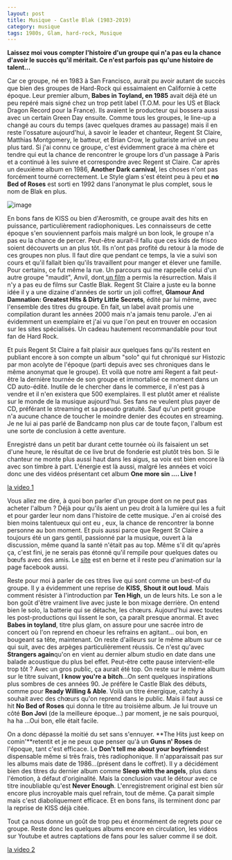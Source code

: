```yaml
---
layout: post
title: Musique - Castle Blak (1983-2019)
category: musique
tags: 1980s, Glam, hard-rock, Musique
---
```

**Laissez moi vous compter l'histoire d'un groupe qui n'a pas eu la chance d'avoir le succès qu'il méritait. Ce n'est parfois pas qu'une histoire de talent...**

Car ce groupe, né en 1983 à San Francisco, aurait pu avoir autant de succès que bien des groupes de Hard-Rock qui essaimaient en Californie à cette époque. Leur premier album, **Babes in Toyland, en 1985** avait déjà été un peu repéré mais signé chez un trop petit label (T.O.M. pour les US et Black Dragon Record pour la France). Ils avaient le producteur qui bossera aussi avec un certain Green Day ensuite. Comme tous les groupes, le line-up a changé au cours du temps (avec quelques drames au passage) mais il en reste l'ossature aujourd'hui, à savoir le leader et chanteur, Regent St Claire, Matthias Montgomery, le batteur, et Brian Crow, le guitariste arrivé un peu plus tard. Si j'ai connu ce groupe, c'est évidemment grace à ma chère et tendre qui eut la chance de rencontrer le groupe lors d'un passage à Paris et a continué à les suivre et correspondre avec Regent st Claire. Car après un deuxième album en 1986, **Another Dark carnival**, les choses n'ont pas forcément tourné correctement. Le Style glam s'est éteint peu à peu et **no Bed of Roses** est sorti en 1992 dans l'anonymat le plus complet, sous le nom de Blak en plus. 

![image](https://cheziceman.files.wordpress.com/2019/09/castleblak.jpg)

En bons fans de KISS ou bien d'Aerosmith, ce groupe avait des hits en puissance, particulièrement radiophoniques. Les connaisseurs de cette époque s'en souviennent parfois mais malgré un bon look, le groupe n'a pas eu la chance de percer. Peut-être aurait-il fallu que ces kids de frisco soient découverts un an plus tôt. Ils n'ont pas profité du retour à la mode de ces groupes non plus. Il faut dire que pendant ce temps, la vie a suivi son cours et qu'il fallait bien qu'ils travaillent pour manger et élever une famille. Pour certains, ce fut même la rue. Un parcours qui me rappelle celui d'un autre groupe "maudit", Anvil, dont<a href="https://en.wikipedia.org/wiki/Anvil!_The_Story_of_Anvil"> un film</a> a permis la résurrection. Mais il n'y a pas eu de films sur Castle Blak. Regent St Claire a juste eu la bonne idée il y a une dizaine d'années de sortir un joli coffret, **Glamour And Damnation: Greatest Hits &amp; Dirty Little Secrets**, édité par lui même,  avec l'ensemble des titres du groupe. En fait, un label avait promis une compilation durant les années 2000 mais n'a jamais tenu parole. J'en ai évidemment un exemplaire et j'ai vu que l'on peut en trouver en occasion sur les sites spécialisés. Un cadeau hautement recommandable pour tout fan de Hard Rock.

Et puis Regent St Claire a fait plaisir aux quelques fans qu'ils restent en publiant encore à son compte un album "solo" qui fut chroniqué sur Histozic par mon acolyte de l'époque (parti depuis avec ses chroniques dans le même anonymat que le groupe). Et voilà que notre ami Regent a fait peut-être la dernière tournée de son groupe et immortalisé ce moment dans un CD auto-édité. Inutile de le chercher dans le commerce, il n'est pas à vendre et il n'en existera que 500 exemplaires. Il est plutôt amer et réaliste sur le monde de la musique aujourd'hui. Ses fans ne veulent plus payer de CD, préférant le streaming et sa pseudo gratuité. Sauf qu'un petit groupe n'a aucune chance de toucher le moindre denier des écoutes en streaming. Je ne lui ai pas parlé de Bandcamp non plus car de toute façon, l'album est une sorte de conclusion à cette aventure.

Enregistré dans un petit bar durant cette tournée où ils faisaient un set d'une heure, le résultat de ce live brut de fonderie est plutôt très bon. Si le chanteur ne monte plus aussi haut dans les aigus, sa voix est bien encore là avec son timbre à part. L'énergie est là aussi, malgré les années et voici donc une des vidéos présentant cet album **One more sin .... Live !**

[la video 1](https://www.youtube.com/watch?v=1UU6p8wmNDs)

Vous allez me dire, à quoi bon parler d'un groupe dont on ne peut pas acheter l'album ? Déjà pour qu'ils aient un peu droit à la lumière qui les a fuit et pour garder leur nom dans l'histoire de cette musique. J'en ai croisé des bien moins talentueux qui ont eu , eux, la chance de rencontrer la bonne personne au bon moment. Et puis aussi parce que Regent St Claire a toujours été un gars gentil, passionné par la musique, ouvert à la discussion, même quand la santé n'était pas au top. Même s'il dit qu'après ça, c'est fini, je ne serais pas étonné qu'il rempile pour quelques dates ou bœufs avec des amis. Le <a href="http://www.castleblak.com">site</a> est en berne et il reste peu d'animation sur la page facebook aussi. 

Reste pour moi à parler de ces titres live qui sont comme un best-of du groupe. Il y a évidemment une reprise de **KISS**, **Shout it out loud**. Mais comment résister à l'introduction par **Ten High**, un de leurs hits. Le son a le bon goût d'être vraiment live avec juste le bon mixage derrière. On entend bien le solo, la batterie qui se détache, les chœurs. Aujourd'hui avec toutes les post-productions qui lissent le son, ça paraît presque anormal. Et avec **Babes in toyland**, titre plus glam, on assure pour une sacrée intro de concert où l'on reprend en choeur les refrains en agitant... oui bon, en bougeant sa tête, maintenant. On reste d'ailleurs sur le même album sur ce qui suit, avec des arpèges particulièrement réussis. Ce n'est qu'avec **Strangers again**qu'on en vient au dernier album studio en date dans une balade acoustique du plus bel effet. Peut-être cette pause intervient-elle trop tôt ? Avec un gros public, ça aurait été top. On reste sur le même album sur le titre suivant, **I know you're a bitch**...On sent quelques inspirations plus sombres de ces années 90. Je préfère le Castle Blak des débuts, comme pour **Ready Willing &amp; Able**. Voilà un titre énergique, catchy à souhait avec des chœurs qu'on reprend dans le public. Mais il faut aussi ce hit **No Bed of Roses** qui donna le titre au troisième album. Je lui trouve un côté **Bon Jovi** (de la meilleure époque...) par moment, je ne sais pourquoi, ha ha ...Oui bon, elle était facile.

On a donc dépassé la moitié du set sans s'ennuyer. **The Hits just keep on comin'**retentit et je ne peux que penser qu'à un **Guns n' Roses** de l'époque, tant c'est efficace. Le **Don't tell me about your boyfriend**est dispensable même si très frais, très radiophonique. Il n'apparaissait pas sur les albums mais date de 1986...(présent dans le coffret). Il y a décidément bien des titres du dernier album comme **Sleep with the angels**, plus dans l'émotion, à défaut d'originalité. Mais la conclusion vaut le détour avec ce titre inoubliable qu'est **Never Enough**. L'enregistrement original est bien sûr encore plus incroyable mais quel refrain, tout de même. Ça parait simple mais c'est diaboliquement efficace. Et en bons fans, ils terminent donc par la reprise de KISS déjà citée. 

Tout ça nous donne un goût de trop peu et énormément de regrets pour ce groupe. Reste donc les quelques albums encore en circulation, les vidéos sur Youtube et autres captations de fans pour les saluer comme il se doit. 

[la video 2](https://www.youtube.com/watch?v=nhySl5O4E58)


